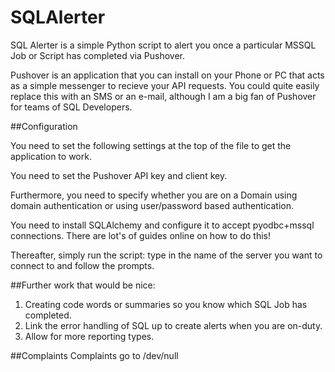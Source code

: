 SQLAlerter
==========

SQL Alerter is a simple Python script to alert you once a particular MSSQL Job or Script has completed via Pushover.

Pushover is an application that you can install on your Phone or PC that acts as a simple messenger to recieve your API requests. You could quite easily replace this with an SMS or an e-mail, although I am a big fan of Pushover for teams of SQL Developers.

##Configuration

You need to set the following settings at the top of the file to get the application to work. 

You need to set the Pushover API key and client key.

Furthermore, you need to specify whether you are on a Domain using domain authentication or using user/password based authentication.

You need to install SQLAlchemy and configure it to accept pyodbc+mssql connections. There are lot's of guides online on how to do this!

Thereafter, simply run the script: type in the name of the server you want to connect to and follow the prompts.

##Further work that would be nice:

1. Creating code words or summaries so you know which SQL Job has completed.
2. Link the error handling of SQL up to create alerts when you are on-duty.
3. Allow for more reporting types.


##Complaints
Complaints go to /dev/null
